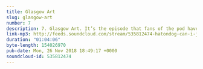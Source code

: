 ```yaml
---
title: Glasgow Art
slug: glasgow-art
number: 7
description: 7. Glasgow Art. It’s the episode that fans of the pod have been hotly anticipating, we assume. This week The Apprentice comes to Glasgow and you best believe Can I Just Say are here to provide one of a kind insights into the fair city and reveal which of the team almost had a job interview at the place that bought the metal owl. Also, after some nudging, Stu has finally put pencil to paper on his first Apprentice artwork, while Gemma tries to start a broadcaster to broadcaster beef with Zane Lowe. You can contact us with tips or book us for your Christmas corporates @stuartmcp and @gemmaflynn.
link-mp3: http://feeds.soundcloud.com/stream/535812474-hatondog-can-i-just-say-a-podcast-about-the-apprentice-ep7-glasgow-art.mp3
duration: "01:04:06"
byte-length: 154026970
pub-date: Mon, 26 Nov 2018 18:49:17 +0000
soundcloud-id: 535812474
---
```

